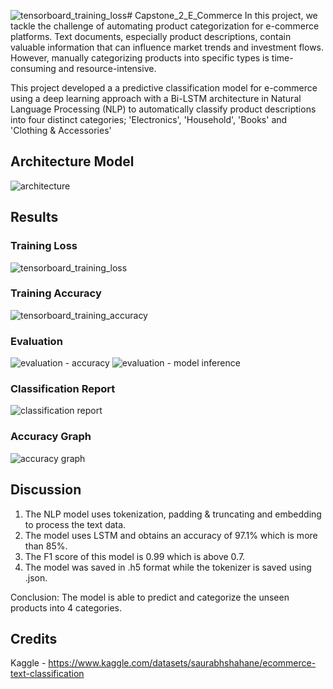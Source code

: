 ![tensorboard_training_loss](https://github.com/user-attachments/assets/91588b42-654c-46c3-abc1-fbe1293f96d7)# Capstone_2_E_Commerce
In this project, we tackle the challenge of automating product categorization for e-commerce platforms. Text documents, especially product descriptions, contain valuable information that can influence market trends and investment flows. However, manually categorizing products into specific types is time-consuming and resource-intensive.

This project developed a a predictive classification model for e-commerce using a deep learning approach with a Bi-LSTM architecture in Natural Language Processing (NLP) to automatically classify product descriptions into four distinct categories; 'Electronics', 'Household', 'Books' and 'Clothing & Accessories'

## Architecture Model 
![architecture](https://github.com/user-attachments/assets/2e292baa-68f8-47b9-9385-5a3773cb4764)

## Results
### Training Loss
![tensorboard_training_loss](https://github.com/user-attachments/assets/f0483d8b-839d-421b-a4d2-e97bf34d2561)
### Training Accuracy
![tensorboard_training_accuracy](https://github.com/user-attachments/assets/8c89f75b-af74-4ba5-be71-1c94688fef27)
### Evaluation
![evaluation - accuracy](https://github.com/user-attachments/assets/899c027b-cf1f-4f91-8a33-08e4b200ab4f)
![evaluation - model inference](https://github.com/user-attachments/assets/97c08b56-9123-4f46-afa6-8442570c1fe6)
### Classification Report
![classification report](https://github.com/user-attachments/assets/fd8ad3b0-7bfb-4ee3-ab4d-4ed8e4e7abac)
### Accuracy Graph
![accuracy graph](https://github.com/user-attachments/assets/bd593dbd-abf7-41e8-b2fd-9a122b72fe10)

## Discussion
1) The NLP model uses tokenization, padding & truncating and embedding to process the text data. 
2) The model uses LSTM and obtains an accuracy of 97.1% which is more than 85%.
3) The F1 score of this model is 0.99 which is above 0.7.  
4) The model was saved in .h5 format while the tokenizer is saved using .json.

Conclusion: The model is able to predict and categorize the unseen products into 4 categories.
## Credits
Kaggle - https://www.kaggle.com/datasets/saurabhshahane/ecommerce-text-classification



